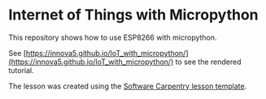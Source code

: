 Internet of Things with Micropython
====================================

This repository shows how to use ESP8266 with micropython.

See [https://innova5.github.io/IoT_with_micropython/](https://innova5.github.io/IoT_with_micropython/) to see the rendered tutorial.

The lesson was created using 
the [Software Carpentry lesson template][styles].


[collections]: https://jekyllrb.com/docs/collections/
[editing-config]: https://carpentries.github.io/lesson-example/03-organization/
[example-issues]: https://github.com/carpentries/lesson-example/issues/
[github-pages]: https://help.github.com/articles/creating-project-pages-manually/
[issues]: https://github.com/carpentries/lesson-example/issues
[rendered]: https://carpentries.github.io/lesson-example/
[setup]: https://carpentries.github.io/lesson-example/setup.html
[styles-issues]: https://github.com/carpentries/styles/issues/
[styles]: https://github.com/carpentries/styles/
